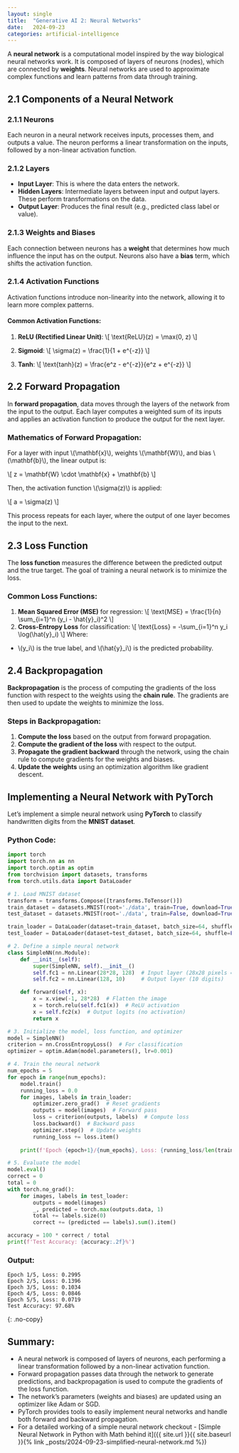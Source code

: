 ```yaml
---
layout: single
title:  "Generative AI 2: Neural Networks"
date:   2024-09-23
categories: artificial-intelligence
---
```


A **neural network** is a computational model inspired by the way biological neural networks work. It is composed of layers of neurons (nodes), which are connected by **weights**. Neural networks are used to approximate complex functions and learn patterns from data through training.

## 2.1 Components of a Neural Network

### 2.1.1 Neurons

Each neuron in a neural network receives inputs, processes them, and outputs a value. The neuron performs a linear transformation on the inputs, followed by a non-linear activation function.

### 2.1.2 Layers

- **Input Layer**: This is where the data enters the network.
- **Hidden Layers**: Intermediate layers between input and output layers. These perform transformations on the data.
- **Output Layer**: Produces the final result (e.g., predicted class label or value).

### 2.1.3 Weights and Biases

Each connection between neurons has a **weight** that determines how much influence the input has on the output. Neurons also have a **bias** term, which shifts the activation function.

### 2.1.4 Activation Functions

Activation functions introduce non-linearity into the network, allowing it to learn more complex patterns.

#### Common Activation Functions:
1. **ReLU (Rectified Linear Unit)**:
   \\[
   \text{ReLU}(z) = \max(0, z)
   \\]

2. **Sigmoid**:
   \\[
   \sigma(z) = \frac{1}{1 + e^{-z}}
   \\]

3. **Tanh**:
   \\[
   \text{tanh}(z) = \frac{e^z - e^{-z}}{e^z + e^{-z}}
   \\]

## 2.2 Forward Propagation

In **forward propagation**, data moves through the layers of the network from the input to the output. Each layer computes a weighted sum of its inputs and applies an activation function to produce the output for the next layer.

### Mathematics of Forward Propagation:

For a layer with input \\(\mathbf{x}\\), weights \\(\mathbf{W}\\), and bias \\(\mathbf{b}\\), the linear output is:

\\[
z = \mathbf{W} \cdot \mathbf{x} + \mathbf{b}
\\]

Then, the activation function \\(\sigma(z)\\) is applied:

\\[
a = \sigma(z)
\\]

This process repeats for each layer, where the output of one layer becomes the input to the next.

## 2.3 Loss Function

The **loss function** measures the difference between the predicted output and the true target. The goal of training a neural network is to minimize the loss.

### Common Loss Functions:
1. **Mean Squared Error (MSE)** for regression:
   \\[
   \text{MSE} = \frac{1}{n} \sum_{i=1}^n (y_i - \hat{y}_i)^2
   \\]
2. **Cross-Entropy Loss** for classification:
   \\[
   \text{Loss} = -\sum_{i=1}^n y_i \log(\hat{y}_i)
   \\]
Where:
- \\(y_i\\) is the true label, and \\(\hat{y}_i\\) is the predicted probability.

## 2.4 Backpropagation

**Backpropagation** is the process of computing the gradients of the loss function with respect to the weights using the **chain rule**. The gradients are then used to update the weights to minimize the loss.

### Steps in Backpropagation:
1. **Compute the loss** based on the output from forward propagation.
2. **Compute the gradient of the loss** with respect to the output.
3. **Propagate the gradient backward** through the network, using the chain rule to compute gradients for the weights and biases.
4. **Update the weights** using an optimization algorithm like gradient descent.

## Implementing a Neural Network with PyTorch

Let’s implement a simple neural network using **PyTorch** to classify handwritten digits from the **MNIST dataset**.

### Python Code:

```python
import torch
import torch.nn as nn
import torch.optim as optim
from torchvision import datasets, transforms
from torch.utils.data import DataLoader

# 1. Load MNIST dataset
transform = transforms.Compose([transforms.ToTensor()])
train_dataset = datasets.MNIST(root='./data', train=True, download=True, transform=transform)
test_dataset = datasets.MNIST(root='./data', train=False, download=True, transform=transform)

train_loader = DataLoader(dataset=train_dataset, batch_size=64, shuffle=True)
test_loader = DataLoader(dataset=test_dataset, batch_size=64, shuffle=False)

# 2. Define a simple neural network
class SimpleNN(nn.Module):
    def __init__(self):
        super(SimpleNN, self).__init__()
        self.fc1 = nn.Linear(28*28, 128)  # Input layer (28x28 pixels = 784 inputs)
        self.fc2 = nn.Linear(128, 10)     # Output layer (10 digits)

    def forward(self, x):
        x = x.view(-1, 28*28)  # Flatten the image
        x = torch.relu(self.fc1(x))  # ReLU activation
        x = self.fc2(x)  # Output logits (no activation)
        return x

# 3. Initialize the model, loss function, and optimizer
model = SimpleNN()
criterion = nn.CrossEntropyLoss()  # For classification
optimizer = optim.Adam(model.parameters(), lr=0.001)

# 4. Train the neural network
num_epochs = 5
for epoch in range(num_epochs):
    model.train()
    running_loss = 0.0
    for images, labels in train_loader:
        optimizer.zero_grad()  # Reset gradients
        outputs = model(images)  # Forward pass
        loss = criterion(outputs, labels)  # Compute loss
        loss.backward()  # Backward pass
        optimizer.step()  # Update weights
        running_loss += loss.item()
    
    print(f'Epoch {epoch+1}/{num_epochs}, Loss: {running_loss/len(train_loader):.4f}')

# 5. Evaluate the model
model.eval()
correct = 0
total = 0
with torch.no_grad():
    for images, labels in test_loader:
        outputs = model(images)
        _, predicted = torch.max(outputs.data, 1)
        total += labels.size(0)
        correct += (predicted == labels).sum().item()

accuracy = 100 * correct / total
print(f'Test Accuracy: {accuracy:.2f}%')
```

### Output:
```
Epoch 1/5, Loss: 0.2995
Epoch 2/5, Loss: 0.1396
Epoch 3/5, Loss: 0.1034
Epoch 4/5, Loss: 0.0846
Epoch 5/5, Loss: 0.0719
Test Accuracy: 97.68%
```
{: .no-copy}

## Summary:
- A neural network is composed of layers of neurons, each performing a linear transformation followed by a non-linear activation function.
- Forward propagation passes data through the network to generate predictions, and backpropagation is used to compute the gradients of the loss function.
- The network’s parameters (weights and biases) are updated using an optimizer like Adam or SGD.
- PyTorch provides tools to easily implement neural networks and handle both forward and backward propagation.
- For a detailed working of a simple neural network checkout - [Simple Neural Network in Python with Math behind it]({{ site.url }}{{ site.baseurl }}{% link _posts/2024-09-23-simplified-neural-network.md %})
